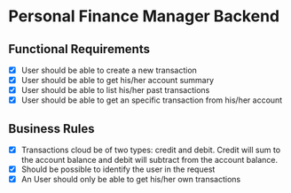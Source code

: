 # Personal Finance Manager Backend

## Functional Requirements
- [X] User should be able to create a new transaction
- [X] User should be able to get his/her account summary
- [X] User should be able to list his/her past transactions
- [X] User should be able to get an specific transaction from his/her account

## Business Rules
- [X] Transactions cloud be of two types: credit and debit. Credit will sum to the account balance and debit will subtract from the account balance.
- [X] Should be possible to identify the user in the request
- [X] An User should only be able to get his/her own transactions 